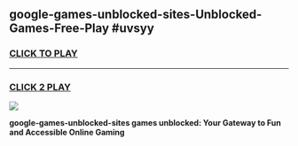 
## google-games-unblocked-sites-Unblocked-Games-Free-Play #uvsyy
<h3>
<a href="https://us.freeplayer.one?title=google-games-unblocked-sites&ref=9M">CLICK TO PLAY</a></h3>
<hr>

<h3>
<a href="https://us.freeplayer.one?title=google-games-unblocked-sites&ref=9M">CLICK 2 PLAY</a>
  
</h3>

<a href="https://us.freeplayer.one?title=google-games-unblocked-sites&ref=9M"><img src="https://clearcache.store/games.png"></a>


**google-games-unblocked-sites games unblocked: Your Gateway to Fun and Accessible Online Gaming**

